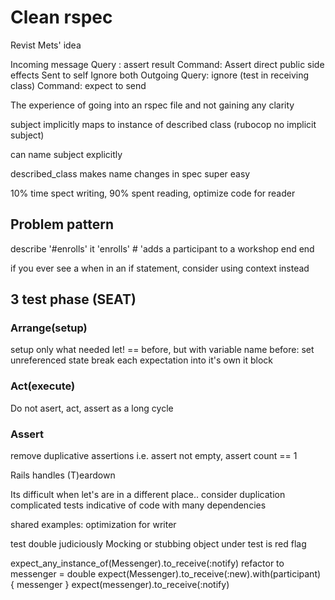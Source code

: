 # Clean rspec

Revist Mets' idea 

Incoming message
  Query : assert result
  Command: Assert direct public side effects
Sent to self
  Ignore both
Outgoing
  Query: ignore (test in receiving class)
  Command: expect to send


The experience of going into an rspec file and not gaining any clarity

subject implicitly maps to instance of described class
(rubocop no implicit subject)

can name subject explicitly

described_class makes name changes in spec super easy

10% time spect writing, 90% spent reading, optimize code for reader

## Problem pattern

describe '#enrolls'
  it 'enrolls' # 'adds a participant to a workshop
  end
end

if you ever see a when in an if statement, consider using context instead

## 3 test phase (SEAT)
### Arrange(setup)
  setup only what needed
  let! == before, but with variable name
  before: set unreferenced state
  break each expectation into it's own it block
### Act(execute)
Do not asert, act, assert as a long cycle
### Assert
remove duplicative assertions
i.e. assert not empty, assert count == 1

Rails handles (T)eardown

Its difficult when let's are in a different place.. consider duplication
complicated tests indicative of code with many dependencies

shared examples: optimization for writer

test double judiciously
Mocking or stubbing object under test is red flag

expect_any_instance_of(Messenger).to_receive(:notify)
refactor to 
messenger = double
expect(Messenger).to_receive(:new).with(participant) { messenger }
expect(messenger).to_receive(:notify)
